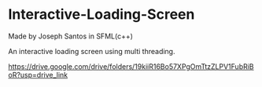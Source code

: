 # Interactive-Loading-Screen

Made by Joseph Santos in SFML(c++)

An interactive loading screen using multi threading.

https://drive.google.com/drive/folders/19kiiR16Bo57XPgOmTtzZLPV1FubRiBoR?usp=drive_link
